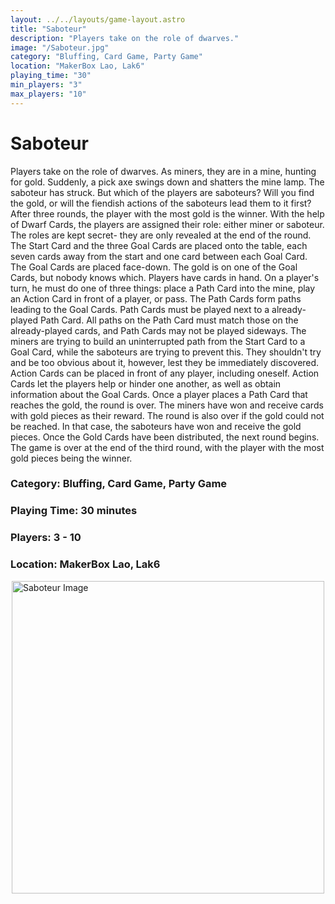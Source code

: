 ```yaml
---
layout: ../../layouts/game-layout.astro
title: "Saboteur"
description: "Players take on the role of dwarves."
image: "/Saboteur.jpg"
category: "Bluffing, Card Game, Party Game"
location: "MakerBox Lao, Lak6"
playing_time: "30"
min_players: "3"
max_players: "10"
---
```

# Saboteur

Players take on the role of dwarves. As miners, they are in a mine, hunting for gold. Suddenly, a pick axe swings down and shatters the mine lamp. The saboteur has struck. But which of the players are saboteurs? Will you find the gold, or will the fiendish actions of the saboteurs lead them to it first? After three rounds, the player with the most gold is the winner.  With the help of Dwarf Cards, the players are assigned their role: either miner or saboteur. The roles are kept secret- they are only revealed at the end of the round.  The Start Card and the three Goal Cards are placed onto the table, each seven cards away from the start and one card between each Goal Card. The Goal Cards are placed face-down. The gold is on one of the Goal Cards, but nobody knows which.  Players have cards in hand. On a player's turn, he must do one of three things: place a Path Card into the mine, play an Action Card in front of a player, or pass.  The Path Cards form paths leading to the Goal Cards. Path Cards must be played next to a already-played Path Card. All paths on the Path Card must match those on the already-played cards, and Path Cards may not be played sideways.  The miners are trying to build an uninterrupted path from the Start Card to a Goal Card, while the saboteurs are trying to prevent this. They shouldn't try and be too obvious about it, however, lest they be immediately discovered.  Action Cards can be placed in front of any player, including oneself. Action Cards let the players help or hinder one another, as well as obtain information about the Goal Cards.  Once a player places a Path Card that reaches the gold, the round is over. The miners have won and receive cards with gold pieces as their reward.  The round is also over if the gold could not be reached. In that case, the saboteurs have won and receive the gold pieces.  Once the Gold Cards have been distributed, the next round begins. The game is over at the end of the third round, with the player with the most gold pieces being the winner.  

### Category: Bluffing, Card Game, Party Game

### Playing Time: 30 minutes

### Players: 3 - 10

### Location: MakerBox Lao, Lak6

<img src="/Saboteur.jpg" alt="Saboteur Image" width="500" style="display: block; margin: 0 auto">

    